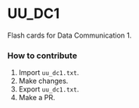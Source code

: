 # UU_DC1
Flash cards for Data Communication 1.

### How to contribute
1. Import `uu_dc1.txt`.
2. Make changes.
3. Export `uu_dc1.txt`.
4. Make a PR.
